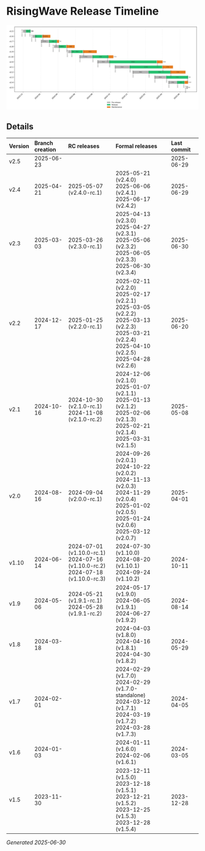 # RisingWave Release Timeline
![timeline](release_timeline.svg)
## Details
| Version | Branch creation | RC releases | Formal releases | Last commit |
| :------ | :-------------- | :---------- | :-------------- | :---------- |
| v2.5 | 2025-06-23 |  |  | 2025-06-29 |
| v2.4 | 2025-04-21 | 2025-05-07 (v2.4.0-rc.1) | 2025-05-21 (v2.4.0)<br>2025-06-06 (v2.4.1)<br>2025-06-17 (v2.4.2) | 2025-06-29 |
| v2.3 | 2025-03-03 | 2025-03-26 (v2.3.0-rc.1) | 2025-04-13 (v2.3.0)<br>2025-04-27 (v2.3.1)<br>2025-05-06 (v2.3.2)<br>2025-06-05 (v2.3.3)<br>2025-06-30 (v2.3.4) | 2025-06-30 |
| v2.2 | 2024-12-17 | 2025-01-25 (v2.2.0-rc.1) | 2025-02-11 (v2.2.0)<br>2025-02-17 (v2.2.1)<br>2025-03-05 (v2.2.2)<br>2025-03-13 (v2.2.3)<br>2025-03-21 (v2.2.4)<br>2025-04-10 (v2.2.5)<br>2025-04-28 (v2.2.6) | 2025-06-20 |
| v2.1 | 2024-10-16 | 2024-10-30 (v2.1.0-rc.1)<br>2024-11-08 (v2.1.0-rc.2) | 2024-12-06 (v2.1.0)<br>2025-01-07 (v2.1.1)<br>2025-01-13 (v2.1.2)<br>2025-02-06 (v2.1.3)<br>2025-02-21 (v2.1.4)<br>2025-03-31 (v2.1.5) | 2025-05-08 |
| v2.0 | 2024-08-16 | 2024-09-04 (v2.0.0-rc.1) | 2024-09-26 (v2.0.1)<br>2024-10-22 (v2.0.2)<br>2024-11-13 (v2.0.3)<br>2024-11-29 (v2.0.4)<br>2025-01-02 (v2.0.5)<br>2025-01-24 (v2.0.6)<br>2025-03-12 (v2.0.7) | 2025-04-01 |
| v1.10 | 2024-06-14 | 2024-07-01 (v1.10.0-rc.1)<br>2024-07-16 (v1.10.0-rc.2)<br>2024-07-18 (v1.10.0-rc.3) | 2024-07-30 (v1.10.0)<br>2024-08-20 (v1.10.1)<br>2024-09-24 (v1.10.2) | 2024-10-11 |
| v1.9 | 2024-05-06 | 2024-05-21 (v1.9.1-rc.1)<br>2024-05-28 (v1.9.1-rc.2) | 2024-05-17 (v1.9.0)<br>2024-06-05 (v1.9.1)<br>2024-06-27 (v1.9.2) | 2024-08-14 |
| v1.8 | 2024-03-18 |  | 2024-04-03 (v1.8.0)<br>2024-04-16 (v1.8.1)<br>2024-04-30 (v1.8.2) | 2024-05-29 |
| v1.7 | 2024-02-01 |  | 2024-02-29 (v1.7.0)<br>2024-02-29 (v1.7.0-standalone)<br>2024-03-12 (v1.7.1)<br>2024-03-19 (v1.7.2)<br>2024-03-28 (v1.7.3) | 2024-04-05 |
| v1.6 | 2024-01-03 |  | 2024-01-11 (v1.6.0)<br>2024-02-06 (v1.6.1) | 2024-03-05 |
| v1.5 | 2023-11-30 |  | 2023-12-11 (v1.5.0)<br>2023-12-18 (v1.5.1)<br>2023-12-21 (v1.5.2)<br>2023-12-25 (v1.5.3)<br>2023-12-28 (v1.5.4) | 2023-12-28 |

*Generated 2025-06-30*